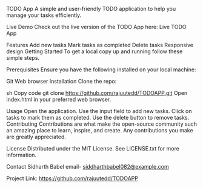 TODO App
A simple and user-friendly TODO application to help you manage your tasks efficiently.

Live Demo
Check out the live version of the TODO App here: Live TODO App

Features
Add new tasks
Mark tasks as completed
Delete tasks
Responsive design
Getting Started
To get a local copy up and running follow these simple steps.

Prerequisites
Ensure you have the following installed on your local machine:

Git
Web browser
Installation
Clone the repo:

sh
Copy code
git clone https://github.com/rajuutedd/TODOAPP.git
Open index.html in your preferred web browser.

Usage
Open the application.
Use the input field to add new tasks.
Click on tasks to mark them as completed.
Use the delete button to remove tasks.
Contributing
Contributions are what make the open-source community such an amazing place to learn, inspire, and create. Any contributions you make are greatly appreciated.

License
Distributed under the MIT License. See LICENSE.txt for more information.

Contact
Sidharth Babel email- siddharthbabel082@example.com

Project Link: https://github.com/rajuutedd/TODOAPP


